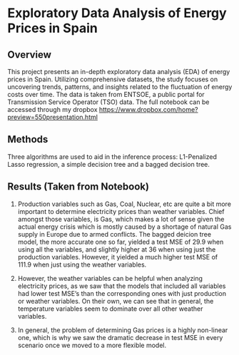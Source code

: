 # Exploratory Data Analysis of Energy Prices in Spain

## Overview

This project presents an in-depth exploratory data analysis (EDA) of energy prices in Spain. Utilizing comprehensive datasets, the study focuses on uncovering trends, patterns, and insights related to the fluctuation of energy costs over time. The data is taken from ENTSOE, a public portal for Transmission Service Operator (TSO) data. The full notebook can be accessed through my dropbox https://www.dropbox.com/home?preview=550presentation.html

## Methods

Three algorithms are used to aid in the inference process: L1-Penalized Lasso regression, a simple decision tree and a bagged decision tree. 

## Results (Taken from Notebook)

1. Production variables such as Gas, Coal, Nuclear, etc are quite a bit more important to determine electricity prices than weather variables. Chief amongst those variables, is Gas, which makes a lot of sense given the actual energy crisis which is mostly caused by a shortage of natural Gas supply in Europe due to armed conflicts. The bagged deicion tree model, the more accurate one so far, yielded a test MSE of 29.9 when using all the variables, and slightly higher at 36 when using just the production variables. However, it yielded a much higher test MSE of 111.9 when just using the weather variables.

2. However, the weather variables can be helpful when analyzing electricity prices, as we saw that the models that included all variables had lower test MSE’s than the corresponding ones with just production or weather variables. On their own, we can see that in general, the temperature variables seem to dominate over all other weather variables.

3. In general, the problem of determining Gas prices is a highly non-linear one, which is why we saw the dramatic decrease in test MSE in every scenario once we moved to a more flexible model.
